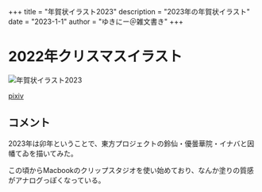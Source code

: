 +++
title = "年賀状イラスト2023"
description = "2023年の年賀状イラスト"
date = "2023-1-1"
author = "ゆきにー＠雑文書き"
+++

# 2022年クリスマスイラスト

![年賀状イラスト2023](https://yuki2021.sakura.ne.jp/illustration/new_year_2023.jpg)

[pixiv](https://www.pixiv.net/artworks/104137178)

## コメント

2023年は卯年ということで、東方プロジェクトの鈴仙・優曇華院・イナバと因幡てゐを描いてみた。

この頃からMacbookのクリップスタジオを使い始めており、なんか塗りの質感がアナログっぽくなっている。